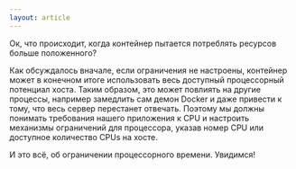 ```yaml
---
layout: article
---
```


Ок, что происходит, когда контейнер пытается потреблять ресурсов больше положенного? 

Как обсуждалось вначале, если ограничения не настроены, контейнер может в конечном итоге использовать весь доступный процессорный потенциал хоста. Таким образом, это может повлиять на другие процессы, например замедлить сам демон Docker и даже привести к тому, что весь сервер перестанет отвечать. Поэтому мы должны понимать требования нашего приложения к CPU и настроить механизмы ограничений для процессора, указав номер CPU или доступное количество CPUs на хосте.

И это всё, об ограничении процессорного времени. Увидимся!
